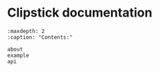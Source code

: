 
# Clipstick documentation

```{toctree}
:maxdepth: 2
:caption: "Contents:"

about
example
api
```

 